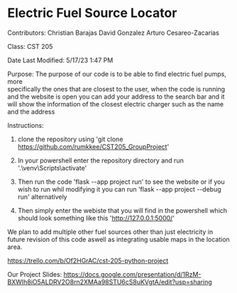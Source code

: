 # Electric Fuel Source Locator

Contributors:
  Christian Barajas
  David Gonzalez
  Arturo Cesareo-Zacarias

Class: CST 205

Date Last Modified: 5/17/23 1:47 PM

Purpose: The purpose of our code is to be able to find electric fuel pumps, more  
specifically the ones that are closest to the user, when the code is running and
the website is open you can add your address to the search bar and it will show 
the information of the closest electric charger such as the name and the address

Instructions:
1. clone the repository using 'git clone https://github.com/rumkkee/CST205_GroupProject'

2. In your powershell enter the repository directory and run '.\venv\Scripts\activate'

3. Then run the code 'flask --app project run' to see the website or if you wish to run 
   whil modifying it you can run 'flask --app project --debug run' alternatively

4. Then simply enter the webiste that you will find in the powershell which should look
   something like this 'http://127.0.0.1:5000/'
   
We plan to add multiple other fuel sources other than just electricity in future 
revision of this code aswell as integrating usable maps in the location area.

https://trello.com/b/Of2HGrAC/cst-205-python-project

Our Project Slides: https://docs.google.com/presentation/d/1RzM-BXWIh8iO5ALDRV2O8rn2XMAa98STU6cS8uKVgtA/edit?usp=sharing
